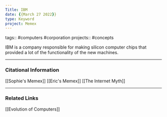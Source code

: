 ```yaml
---
Title: IBM
date: {{March 27 2022}}
type: Keyword
project: Memex
---
```

tags:: #computers #corporation
projects:: #concepts 

IBM is a company responsible for making silicon computer chips that provided a lot of the functionality of the new machines. 

---
### Citational Information
[[Sophie's Memex]]
[[Eric's Memex]]
[[The Internet Myth]]

- - - 
### Related Links
[[Evolution of Computers]]

